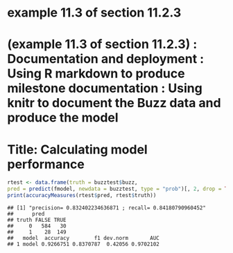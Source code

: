 # example 11.3 of section 11.2.3 
# (example 11.3 of section 11.2.3)  : Documentation and deployment : Using R markdown to produce milestone documentation : Using knitr to document the Buzz data and produce the model 
# Title: Calculating model performance 

``` r
rtest <- data.frame(truth = buzztest$buzz, 
pred = predict(fmodel, newdata = buzztest, type = "prob")[, 2, drop = TRUE])
print(accuracyMeasures(rtest$pred, rtest$truth))
```

    ## [1] "precision= 0.832402234636871 ; recall= 0.84180790960452"
    ##      pred
    ## truth FALSE TRUE
    ##     0   584   30
    ##     1    28  149
    ##   model  accuracy        f1 dev.norm       AUC
    ## 1 model 0.9266751 0.8370787  0.42056 0.9702102

